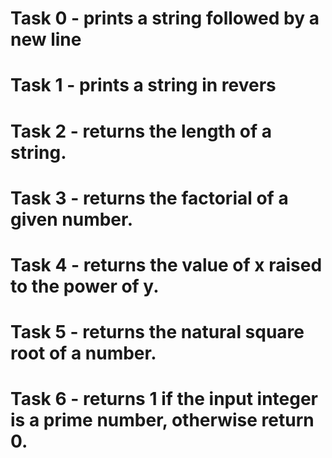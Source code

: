 # Task 0 - prints a string followed by a new line

# Task 1 - prints a string in revers

# Task 2 - returns the length of a string.

# Task 3 - returns the factorial of a given number.

# Task 4 - returns the value of x raised to the power of y.

# Task 5 - returns the natural square root of a number.

# Task 6 - returns 1 if the input integer is a prime number, otherwise return 0.
